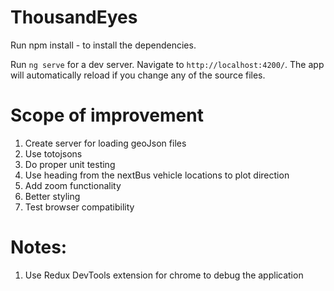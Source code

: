 # ThousandEyes

Run npm install - to install the dependencies.

Run `ng serve` for a dev server. Navigate to `http://localhost:4200/`. The app will automatically reload if you change any of the source files.

# Scope of improvement

1. Create server for loading geoJson files
2. Use totojsons
3. Do proper unit testing
4. Use heading from the nextBus vehicle locations to plot direction
5. Add zoom functionality
6. Better styling
7. Test browser compatibility

# Notes:
1. Use Redux DevTools extension for chrome to debug the application 